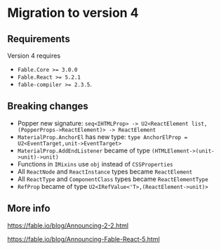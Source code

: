 # Migration to version 4

## Requirements

Version 4 requires 
* `Fable.Core >= 3.0.0`
* `Fable.React >= 5.2.1`
* `fable-compiler >= 2.3.5`.

## Breaking changes

* Popper new signature: `seq<IHTMLProp> -> U2<ReactElement list, (PopperProps->ReactElement)> -> ReactElement`
* `MaterialProp.AnchorEl` has new type: `type AnchorElProp = U2<EventTarget,unit->EventTarget>`
* `MaterialProp.AddEndListener` became of type `(HTMLElement->(unit->unit)->unit)`
* Functions in `IMixins` use `obj` instead of `CSSProperties`
* All `ReactNode` and `ReactInstance` types became `ReactElement`
* All `ReactType` and `ComponentClass` types became `ReactElementType`
* `RefProp` became of type `U2<IRefValue<'T>,(ReactElement->unit)>`

## More info

https://fable.io/blog/Announcing-2-2.html

https://fable.io/blog/Announcing-Fable-React-5.html